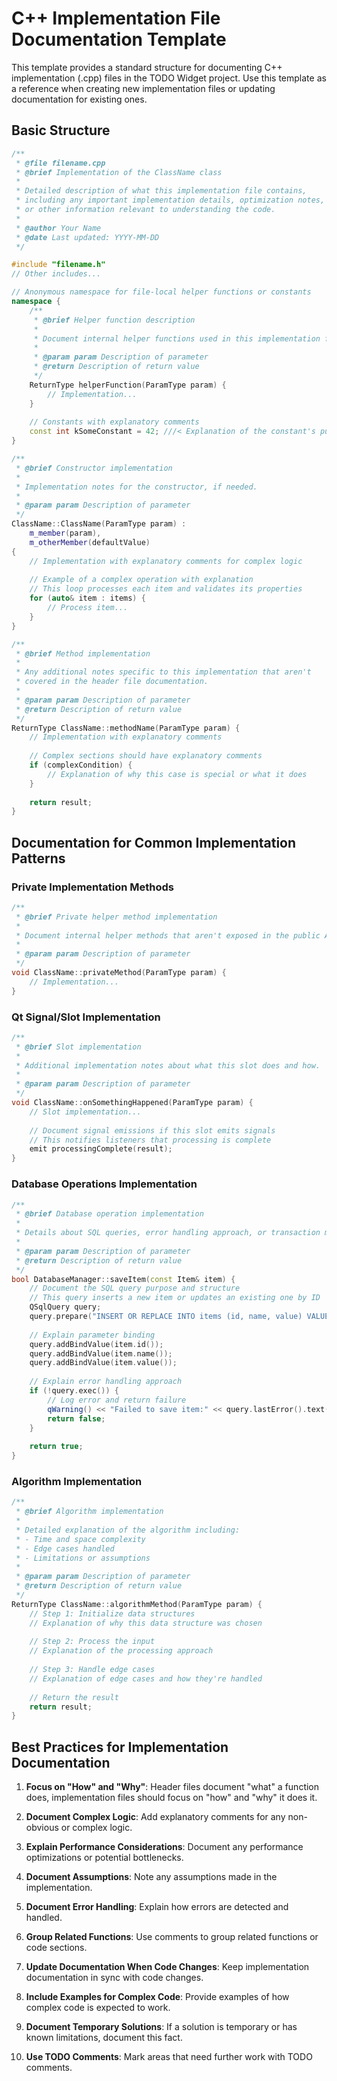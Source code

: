# C++ Implementation File Documentation Template

This template provides a standard structure for documenting C++ implementation (.cpp) files in the TODO Widget project. Use this template as a reference when creating new implementation files or updating documentation for existing ones.

## Basic Structure

```cpp
/**
 * @file filename.cpp
 * @brief Implementation of the ClassName class
 * 
 * Detailed description of what this implementation file contains,
 * including any important implementation details, optimization notes,
 * or other information relevant to understanding the code.
 * 
 * @author Your Name
 * @date Last updated: YYYY-MM-DD
 */

#include "filename.h"
// Other includes...

// Anonymous namespace for file-local helper functions or constants
namespace {
    /**
     * @brief Helper function description
     * 
     * Document internal helper functions used in this implementation file.
     * 
     * @param param Description of parameter
     * @return Description of return value
     */
    ReturnType helperFunction(ParamType param) {
        // Implementation...
    }
    
    // Constants with explanatory comments
    const int kSomeConstant = 42; ///< Explanation of the constant's purpose and value
}

/**
 * @brief Constructor implementation
 * 
 * Implementation notes for the constructor, if needed.
 * 
 * @param param Description of parameter
 */
ClassName::ClassName(ParamType param) : 
    m_member(param),
    m_otherMember(defaultValue)
{
    // Implementation with explanatory comments for complex logic
    
    // Example of a complex operation with explanation
    // This loop processes each item and validates its properties
    for (auto& item : items) {
        // Process item...
    }
}

/**
 * @brief Method implementation
 * 
 * Any additional notes specific to this implementation that aren't
 * covered in the header file documentation.
 * 
 * @param param Description of parameter
 * @return Description of return value
 */
ReturnType ClassName::methodName(ParamType param) {
    // Implementation with explanatory comments
    
    // Complex sections should have explanatory comments
    if (complexCondition) {
        // Explanation of why this case is special or what it does
    }
    
    return result;
}
```

## Documentation for Common Implementation Patterns

### Private Implementation Methods

```cpp
/**
 * @brief Private helper method implementation
 * 
 * Document internal helper methods that aren't exposed in the public API.
 * 
 * @param param Description of parameter
 */
void ClassName::privateMethod(ParamType param) {
    // Implementation...
}
```

### Qt Signal/Slot Implementation

```cpp
/**
 * @brief Slot implementation
 * 
 * Additional implementation notes about what this slot does and how.
 * 
 * @param param Description of parameter
 */
void ClassName::onSomethingHappened(ParamType param) {
    // Slot implementation...
    
    // Document signal emissions if this slot emits signals
    // This notifies listeners that processing is complete
    emit processingComplete(result);
}
```

### Database Operations Implementation

```cpp
/**
 * @brief Database operation implementation
 * 
 * Details about SQL queries, error handling approach, or transaction management.
 * 
 * @param param Description of parameter
 * @return Description of return value
 */
bool DatabaseManager::saveItem(const Item& item) {
    // Document the SQL query purpose and structure
    // This query inserts a new item or updates an existing one by ID
    QSqlQuery query;
    query.prepare("INSERT OR REPLACE INTO items (id, name, value) VALUES (?, ?, ?)");
    
    // Explain parameter binding
    query.addBindValue(item.id());
    query.addBindValue(item.name());
    query.addBindValue(item.value());
    
    // Explain error handling approach
    if (!query.exec()) {
        // Log error and return failure
        qWarning() << "Failed to save item:" << query.lastError().text();
        return false;
    }
    
    return true;
}
```

### Algorithm Implementation

```cpp
/**
 * @brief Algorithm implementation
 * 
 * Detailed explanation of the algorithm including:
 * - Time and space complexity
 * - Edge cases handled
 * - Limitations or assumptions
 * 
 * @param param Description of parameter
 * @return Description of return value
 */
ReturnType ClassName::algorithmMethod(ParamType param) {
    // Step 1: Initialize data structures
    // Explanation of why this data structure was chosen
    
    // Step 2: Process the input
    // Explanation of the processing approach
    
    // Step 3: Handle edge cases
    // Explanation of edge cases and how they're handled
    
    // Return the result
    return result;
}
```

## Best Practices for Implementation Documentation

1. **Focus on "How" and "Why"**: Header files document "what" a function does, implementation files should focus on "how" and "why" it does it.

2. **Document Complex Logic**: Add explanatory comments for any non-obvious or complex logic.

3. **Explain Performance Considerations**: Document any performance optimizations or potential bottlenecks.

4. **Document Assumptions**: Note any assumptions made in the implementation.

5. **Document Error Handling**: Explain how errors are detected and handled.

6. **Group Related Functions**: Use comments to group related functions or code sections.

7. **Update Documentation When Code Changes**: Keep implementation documentation in sync with code changes.

8. **Include Examples for Complex Code**: Provide examples of how complex code is expected to work.

9. **Document Temporary Solutions**: If a solution is temporary or has known limitations, document this fact.

10. **Use TODO Comments**: Mark areas that need further work with TODO comments.
